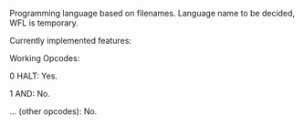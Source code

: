 Programming language based on filenames. Language name to be decided, WFL is temporary.

Currently implemented features:

Working Opcodes:

0 HALT: Yes.

1 AND: No.

... (other opcodes): No.
